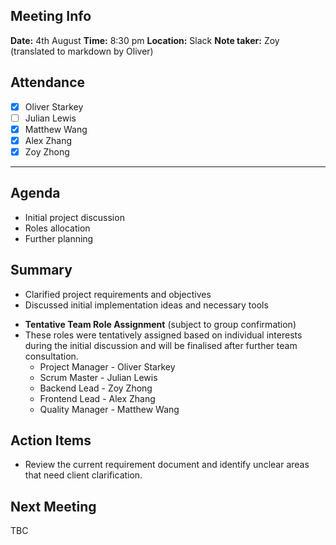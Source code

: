 ## Meeting Info

**Date:** 4th August
**Time:** 8:30 pm
**Location:** Slack
**Note taker:** Zoy (translated to markdown by Oliver)
## Attendance

- [x] Oliver Starkey
- [ ] Julian Lewis
- [x] Matthew Wang
- [x] Alex Zhang
- [x] Zoy Zhong

****
## Agenda

- Initial project discussion
- Roles allocation
- Further planning
## Summary

* Clarified project requirements and objectives
* Discussed initial implementation ideas and necessary tools

- **Tentative Team Role Assignment** (subject to group confirmation)
- These roles were tentatively assigned based on individual interests during the initial discussion and will be finalised after further team consultation. 
	* Project Manager - Oliver Starkey
	* Scrum Master - Julian Lewis
	* Backend Lead - Zoy Zhong
	* Frontend Lead - Alex Zhang
	* Quality Manager - Matthew Wang
## Action Items

* Review the current requirement document and identify unclear areas that need client clarification.
## Next Meeting

TBC
